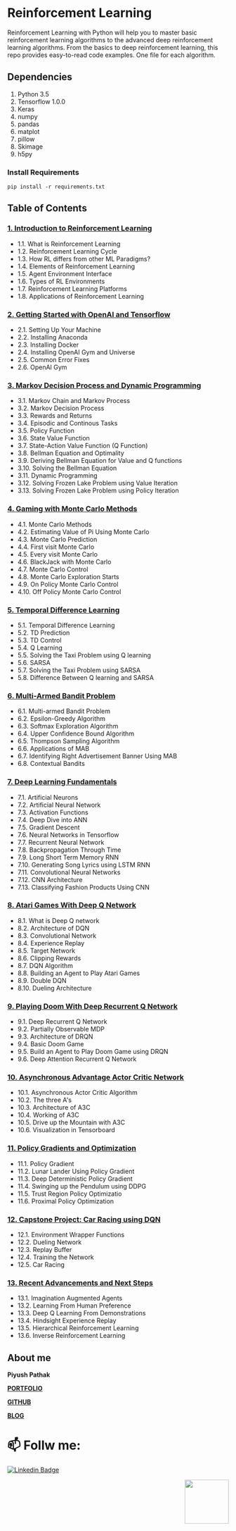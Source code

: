 # Reinforcement Learning
[//]: # (Image References)

[image1]: https://user-images.githubusercontent.com/10624937/42135602-b0335606-7d12-11e8-8689-dd1cf9fa11a9.gif "Trained Agents"
[image2]: https://user-images.githubusercontent.com/10624937/42386929-76f671f0-8106-11e8-9376-f17da2ae852e.png "Kernel"

Reinforcement Learning with Python will help you to master basic reinforcement learning algorithms to the advanced deep reinforcement learning algorithms. 
From the basics to deep reinforcement learning, this repo provides easy-to-read code examples. One file for each algorithm.

## Dependencies
1. Python 3.5
2. Tensorflow 1.0.0
3. Keras
4. numpy
5. pandas
6. matplot
7. pillow
8. Skimage
9. h5py

### Install Requirements
```
pip install -r requirements.txt
```

## Table of Contents

### [1. Introduction to Reinforcement Learning](https://github.com/piyushpathak03/Reinforcement-Learning/tree/master/Complete%20guide%20to%20Reinforcement%20Learning/01.%20Introduction%20to%20Reinforcement%20Learning)

* 1.1. What is Reinforcement Learning
* 1.2. Reinforcement Learning Cycle
* 1.3. How RL differs from other ML Paradigms?
* 1.4. Elements of Reinforcement Learning
* 1.5. Agent Environment Interface
* 1.6. Types of RL Environments
* 1.7. Reinforcement Learning Platforms
* 1.8. Applications of Reinforcement Learning



### [2. Getting Started with OpenAI and Tensorflow](https://github.com/piyushpathak03/Reinforcement-Learning/tree/master/Complete%20guide%20to%20Reinforcement%20Learning/02.%20Getting%20Started%20with%20OpenAI%20and%20Tensorflow)

* 2.1. Setting Up Your Machine 
* 2.2. Installing Anaconda
* 2.3. Installing Docker
* 2.4. Installing OpenAI Gym and Universe 
* 2.5. Common Error Fixes
* 2.6. OpenAI Gym 


### [3. Markov Decision Process and Dynamic Programming](https://github.com/piyushpathak03/Reinforcement-Learning/tree/master/Complete%20guide%20to%20Reinforcement%20Learning/03.%20Markov%20Decision%20Process%20and%20Dynamic%20Programming)


* 3.1. Markov Chain and Markov Process 
* 3.2. Markov Decision Process 
* 3.3. Rewards and Returns 
* 3.4. Episodic and Continous Tasks
* 3.5. Policy Function 
* 3.6. State Value Function
* 3.7. State-Action Value Function (Q Function) 
* 3.8. Bellman Equation and Optimality 
* 3.9. Deriving Bellman Equation for Value and Q functions
* 3.10. Solving the Bellman Equation 
* 3.11. Dynamic Programming 
* 3.12. Solving Frozen Lake Problem using Value Iteration
* 3.13. Solving Frozen Lake Problem using Policy Iteration


### [4. Gaming with Monte Carlo Methods](https://github.com/piyushpathak03/Reinforcement-Learning/tree/master/Complete%20guide%20to%20Reinforcement%20Learning/04.%20Gaming%20with%20Monte%20Carlo%20Methods)

* 4.1. Monte Carlo Methods
* 4.2. Estimating Value of Pi Using Monte Carlo
* 4.3. Monte Carlo Prediction
* 4.4. First visit Monte Carlo
* 4.5. Every visit Monte Carlo
* 4.6. BlackJack with Monte Carlo
* 4.7. Monte Carlo Control
* 4.8. Monte Carlo Exploration Starts
* 4.9. On Policy Monte Carlo Control
* 4.10. Off Policy Monte Carlo Control


### [5. Temporal Difference Learning](https://github.com/piyushpathak03/Reinforcement-Learning/tree/master/Complete%20guide%20to%20Reinforcement%20Learning/05.%20Temporal%20Difference%20Learning)


* 5.1. Temporal Difference Learning
* 5.2. TD Prediction
* 5.3. TD Control
* 5.4. Q Learning
* 5.5. Solving the Taxi Problem using Q learning
* 5.6. SARSA
* 5.7. Solving the Taxi Problem using SARSA
* 5.8. Difference Between Q learning and SARSA


### [6. Multi-Armed Bandit Problem](https://github.com/piyushpathak03/Reinforcement-Learning/tree/master/Complete%20guide%20to%20Reinforcement%20Learning/06.%20Multi-Armed%20Bandit%20Problem)


* 6.1. Multi-armed Bandit Problem
* 6.2. Epsilon-Greedy Algorithm
* 6.3. Softmax Exploration Algorithm
* 6.4. Upper Confidence Bound Algorithm
* 6.5. Thompson Sampling Algorithm
* 6.6. Applications of MAB
* 6.7. Identifying Right Advertisement Banner Using MAB
* 6.8. Contextual Bandits


### [7. Deep Learning Fundamentals](https://github.com/piyushpathak03/Reinforcement-Learning/tree/master/Complete%20guide%20to%20Reinforcement%20Learning/07.%20Deep%20Learning%20Fundamentals)

* 7.1. Artificial Neurons
* 7.2. Artificial Neural Network
* 7.3. Activation Functions
* 7.4. Deep Dive into ANN
* 7.5. Gradient Descent
* 7.6. Neural Networks in Tensorflow
* 7.7. Recurrent Neural Network
* 7.8. Backpropagation Through Time
* 7.9. Long Short Term Memory RNN
* 7.10. Generating Song Lyrics using LSTM RNN
* 7.11. Convolutional Neural Networks
* 7.12. CNN Architecture
* 7.13. Classifying Fashion Products Using CNN
 

### [8. Atari Games With Deep Q Network](https://github.com/piyushpathak03/Reinforcement-Learning/tree/master/Complete%20guide%20to%20Reinforcement%20Learning/08.%20Atari%20Games%20with%20DQN)

* 8.1. What is Deep Q network
* 8.2. Architecture of DQN
* 8.3. Convolutional Network
* 8.4. Experience Replay
* 8.5. Target Network
* 8.6. Clipping Rewards
* 8.7. DQN Algorithm
* 8.8. Building an Agent to Play Atari Games
* 8.9. Double DQN
* 8.10. Dueling Architecture


### [9. Playing Doom With Deep Recurrent Q Network ](https://github.com/piyushpathak03/Reinforcement-Learning/tree/master/Complete%20guide%20to%20Reinforcement%20Learning/09.%20Playing%20Doom%20Game%20using%20DRQN)

* 9.1. Deep Recurrent Q Network
* 9.2. Partially Observable MDP
* 9.3. Architecture of DRQN
* 9.4. Basic Doom Game
* 9.5. Build an Agent to Play Doom Game using DRQN
* 9.6. Deep Attention Recurrent Q Network


### [10. Asynchronous Advantage Actor Critic Network ](https://github.com/piyushpathak03/Reinforcement-Learning/tree/master/Complete%20guide%20to%20Reinforcement%20Learning/10.%20Aysnchronous%20Advantage%20Actor%20Critic%20Network)

* 10.1. Asynchronous Actor Critic Algorithm
* 10.2. The three A's
* 10.3. Architecture of A3C
* 10.4. Working of A3C
* 10.5. Drive up the Mountain with A3C
* 10.6. Visualization in Tensorboard



### [11. Policy Gradients and Optimization](https://github.com/piyushpathak03/Reinforcement-Learning/tree/master/Complete%20guide%20to%20Reinforcement%20Learning/11.%20Policy%20Gradients%20and%20Optimization)

* 11.1. Policy Gradient
* 11.2. Lunar Lander Using Policy Gradient
* 11.3. Deep Deterministic Policy Gradient 
* 11.4. Swinging up the Pendulum using DDPG
* 11.5. Trust Region Policy Optimizatio
* 11.6. Proximal Policy Optimization
 
### [12. Capstone Project: Car Racing using DQN](https://github.com/piyushpathak03/Reinforcement-Learning/tree/master/Complete%20guide%20to%20Reinforcement%20Learning/12.%20Capstone%20Project_%20Car%20Racing%20using%20DQN)

* 12.1. Environment Wrapper Functions
* 12.2. Dueling Network
* 12.3. Replay Buffer
* 12.4. Training the Network
* 12.5. Car Racing


### [13. Recent Advancements and Next Steps](https://github.com/piyushpathak03/Reinforcement-Learning/tree/master/Complete%20guide%20to%20Reinforcement%20Learning/13.%20Recent%20Advancements%20and%20Next%20Steps)

* 13.1. Imagination Augmented Agents
* 13.2. Learning From Human Preference
* 13.3. Deep Q Learning From Demonstrations
* 13.4. Hindsight Experience Replay
* 13.5. Hierarchical Reinforcement Learning
* 13.6. Inverse Reinforcement Learning

## About me

**Piyush Pathak**

[**PORTFOLIO**](https://anirudhrapathak3.wixsite.com/piyush)

[**GITHUB**](https://github.com/piyushpathak03)

[**BLOG**](https://medium.com/@piyushpathak03)


# 📫 Follw me: 

[![Linkedin Badge](https://img.shields.io/badge/-PiyushPathak-blue?style=flat-square&logo=Linkedin&logoColor=white&link=https://www.linkedin.com/in/piyushpathak03/)](https://www.linkedin.com/in/piyushpathak03/)

<p  align="right"><img height="100" src = "https://media.giphy.com/media/l3URDstnIjBNY7rwLB/giphy.gif"></p>

